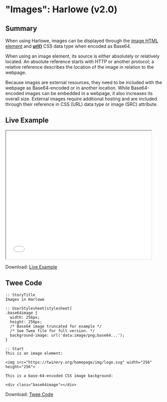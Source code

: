 # "Images": Harlowe (v2.0)

## Summary

When using Harlowe, images can be displayed through the [image HTML element](https://developer.mozilla.org/en-US/docs/Web/HTML/Element/img) and **[url()](https://developer.mozilla.org/en-US/docs/Web/CSS/url)** CSS data type when encoded as Base64.

When using an image element, its source is either absolutely or relatively located. An absolute reference starts with HTTP or another protocol; a relative reference describes the location of the image in relation to the webpage.

Because images are external resources, they need to be included with the webpage as Base64-encoded or in another location. While Base64-encoded images can be embedded in a webpage, it also increases its overall size. External images require additional hosting and are included through their reference in CSS (URL) data type or image (SRC) attribute.

## Live Example

<section>
<iframe src="harlowe_images_example.html" height=400 width=90%></iframe>


Download: <a href="harlowe_images_example.html" target="_blank">Live Example</a>
</section>

## Twee Code

```
:: StoryTitle
Images in Harlowe

:: UserStylesheet[stylesheet]
.base64image {
  width: 256px;
  height: 256px;
  /* Base64 image truncated for example */
  /* See Twee file for full version. */
  background-image: url('data:image/png;base64...');
}

:: Start
This is an image element:

<img src="https://twinery.org/homepage/img/logo.svg" width="256" height="256">

This is a base-64-encoded CSS image background:

<div class="base64image"></div>
```

Download: <a href="harlowe_images_twee.txt" target="_blank">Twee Code</a>

